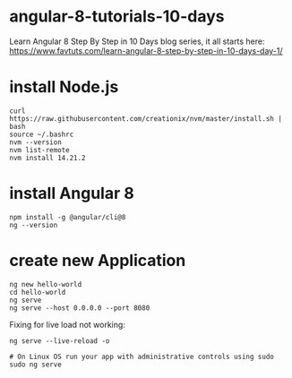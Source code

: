 # angular-8-tutorials-10-days
Learn Angular 8 Step By Step in 10 Days blog series, it all starts here: https://www.favtuts.com/learn-angular-8-step-by-step-in-10-days-day-1/

# install Node.js

```
curl https://raw.githubusercontent.com/creationix/nvm/master/install.sh | bash
source ~/.bashrc
nvm --version
nvm list-remote
nvm install 14.21.2
```

# install Angular 8

```
npm install -g @angular/cli@8
ng --version
```

# create new Application

```
ng new hello-world
cd hello-world
ng serve
ng serve --host 0.0.0.0 --port 8080
```

Fixing for live load not working:

```
ng serve --live-reload -o

# On Linux OS run your app with administrative controls using sudo
sudo ng serve
```